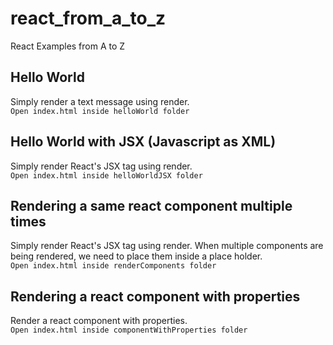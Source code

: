 # react_from_a_to_z
React Examples from A to Z

## Hello World
Simply render a text message using render.  
`Open index.html inside helloWorld folder`

## Hello World with JSX (Javascript as XML)
Simply render React's JSX tag using render.  
`Open index.html inside helloWorldJSX folder`

## Rendering a same react component multiple times
Simply render React's JSX tag using render. When multiple components are being rendered, we need to place them inside a place holder.  
`Open index.html inside renderComponents folder`

## Rendering a react component with properties
Render a react component with properties.  
`Open index.html inside componentWithProperties folder`
